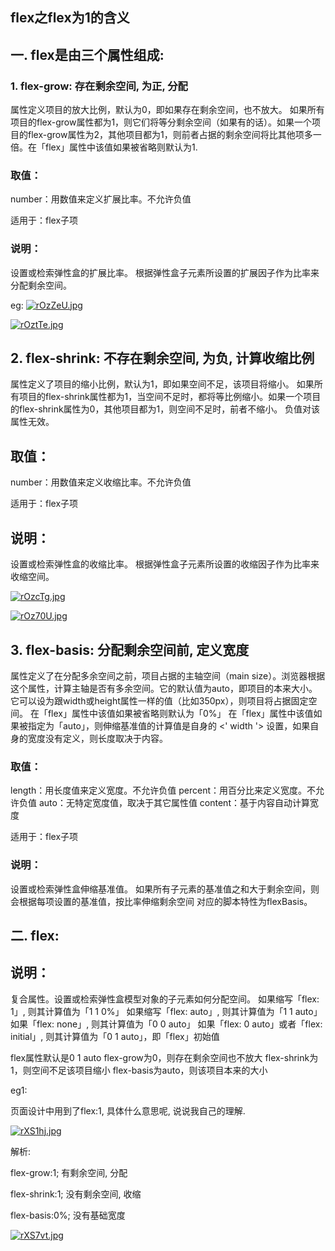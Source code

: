 ## flex之flex为1的含义

## 一. flex是由三个属性组成:

### 1. flex-grow: 存在剩余空间, 为正, 分配
属性定义项目的放大比例，默认为0，即如果存在剩余空间，也不放大。
如果所有项目的flex-grow属性都为1，则它们将等分剩余空间（如果有的话）。如果一个项目的flex-grow属性为2，其他项目都为1，则前者占据的剩余空间将比其他项多一倍。在「flex」属性中该值如果被省略则默认为1.
 
### 取值：
number：用数值来定义扩展比率。不允许负值
 
适用于：flex子项
 
### 说明：
设置或检索弹性盒的扩展比率。
根据弹性盒子元素所设置的扩展因子作为比率来分配剩余空间。

eg:
[![rOzZeU.jpg](https://s3.ax1x.com/2020/12/30/rOzZeU.jpg)](https://imgchr.com/i/rOzZeU)

[![rOztTe.jpg](https://s3.ax1x.com/2020/12/30/rOztTe.jpg)](https://imgchr.com/i/rOztTe)

## 2. flex-shrink: 不存在剩余空间, 为负, 计算收缩比例
属性定义了项目的缩小比例，默认为1，即如果空间不足，该项目将缩小。
如果所有项目的flex-shrink属性都为1，当空间不足时，都将等比例缩小。如果一个项目的flex-shrink属性为0，其他项目都为1，则空间不足时，前者不缩小。
负值对该属性无效。
 
## 取值：
number：用数值来定义收缩比率。不允许负值
 
适用于：flex子项
 
## 说明：
设置或检索弹性盒的收缩比率。
根据弹性盒子元素所设置的收缩因子作为比率来收缩空间。

[![rOzcTg.jpg](https://s3.ax1x.com/2020/12/30/rOzcTg.jpg)](https://imgchr.com/i/rOzcTg)

[![rOz70U.jpg](https://s3.ax1x.com/2020/12/30/rOz70U.jpg)](https://imgchr.com/i/rOz70U)

## 3. flex-basis: 分配剩余空间前, 定义宽度
属性定义了在分配多余空间之前，项目占据的主轴空间（main size）。浏览器根据这个属性，计算主轴是否有多余空间。它的默认值为auto，即项目的本来大小。
它可以设为跟width或height属性一样的值（比如350px），则项目将占据固定空间。
在「flex」属性中该值如果被省略则默认为「0%」
在「flex」属性中该值如果被指定为「auto」，则伸缩基准值的计算值是自身的 <' width '> 设置，如果自身的宽度没有定义，则长度取决于内容。
 
### 取值：
length：用长度值来定义宽度。不允许负值
percent：用百分比来定义宽度。不允许负值
auto：无特定宽度值，取决于其它属性值
content：基于内容自动计算宽度
 
适用于：flex子项
 
### 说明：
设置或检索弹性盒伸缩基准值。
如果所有子元素的基准值之和大于剩余空间，则会根据每项设置的基准值，按比率伸缩剩余空间
对应的脚本特性为flexBasis。


## 二. flex:
## 说明：
复合属性。设置或检索弹性盒模型对象的子元素如何分配空间。
如果缩写「flex: 1」, 则其计算值为「1 1 0%」
如果缩写「flex: auto」, 则其计算值为「1 1 auto」
如果「flex: none」, 则其计算值为「0 0 auto」
如果「flex: 0 auto」或者「flex: initial」, 则其计算值为「0 1 auto」，即「flex」初始值 

 

flex属性默认是0 1 auto
flex-grow为0，则存在剩余空间也不放大
flex-shrink为1，则空间不足该项目缩小
flex-basis为auto，则该项目本来的大小

 

eg1:

页面设计中用到了flex:1, 具体什么意思呢, 说说我自己的理解.

[![rXS1hj.jpg](https://s3.ax1x.com/2020/12/30/rXS1hj.jpg)](https://imgchr.com/i/rXS1hj)

解析:

flex-grow:1; 有剩余空间, 分配

flex-shrink:1; 没有剩余空间, 收缩

flex-basis:0%; 没有基础宽度


[![rXS7vt.jpg](https://s3.ax1x.com/2020/12/30/rXS7vt.jpg)](https://imgchr.com/i/rXS7vt)